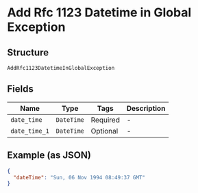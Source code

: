 
# Add Rfc 1123 Datetime in Global Exception

## Structure

`AddRfc1123DatetimeInGlobalException`

## Fields

| Name | Type | Tags | Description |
|  --- | --- | --- | --- |
| `date_time` | `DateTime` | Required | - |
| `date_time_1` | `DateTime` | Optional | - |

## Example (as JSON)

```json
{
  "dateTime": "Sun, 06 Nov 1994 08:49:37 GMT"
}
```

